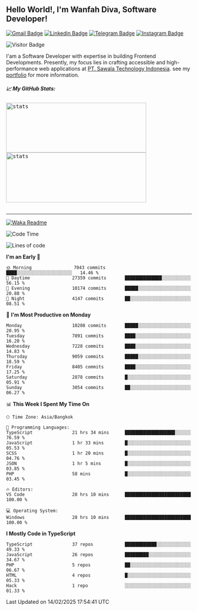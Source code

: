 ## Hello World!, I'm Wanfah Diva, Software Developer!

[![Gmail Badge](https://img.shields.io/badge/-Gmail-white?style=plastic&logo=Gmail&link=mailto:aditputrafirmansyah@gmail.com)](mailto:wanfahdivaa@gmail.com)
[![Linkedin Badge](https://img.shields.io/badge/-LinkedIn-blue?style=plastic&logo=Linkedin&link=https://www.linkedin.com/in/aditputrafirmansyah/)](https://www.linkedin.com/in/wanfahdiva/)
[![Telegram Badge](https://img.shields.io/badge/-Telegram-blue?style=plastic&logo=telegram&link=https://t.me/Adithya_13)](https://t.me/wanfahdiva)
[![Instagram Badge](https://img.shields.io/badge/-Instagram-white?style=plastic&logo=instagram&link=https://www.instagram.com/adithya_firmansyahputra/)](https://www.instagram.com/wnfhdva/)

![Visitor Badge](https://visitor-badge.laobi.icu/badge?page_id=wanfahdiva.wanfahdiva)

<p>
I'am a Software Developer with expertise in building Frontend Developments.
Presently, my focus lies in crafting accessible and high-performance web applications at  <a href="https://sawala/tech" target="_blank">PT. Sawala Technology Indonesia</a>. see my <a href="http://wanfahdiva-com.vercel.app/" target="_blank">portfolio</a> for more information.
</p>

<h5 align="left">
  
📈 **My GitHub Stats:**

</h5>

<div align="left">
<kbd>
  <img height="135em" width="380em" alt="stats" src="https://github-readme-stats-salesp07.vercel.app/api?username=wanfahdiva&count_private=true&show_icons=true&theme=react&rank_icon=github&border_radius=10&hide_title=true"></kbd>
</kbd>
<kbd>
    <img height="135em" width="380em" alt="stats" src="https://github-readme-activity-graph.vercel.app/graph?username=wanfahdiva&theme=react&hide_title=true"></kbd>
</div>

<br />

---

[![Waka Readme](https://github.com/wanfahdiva/wanfahdiva/actions/workflows/waka.yml/badge.svg)](https://github.com/wanfahdiva/wanfahdiva/actions/workflows/waka.yml)

<!--START_SECTION:waka-->
![Code Time](http://img.shields.io/badge/Code%20Time-1%2C702%20hrs%2016%20mins-blue)

![Lines of code](https://img.shields.io/badge/From%20Hello%20World%20I%27ve%20Written-22.2%20million%20lines%20of%20code-blue)

**I'm an Early 🐤** 

```text
🌞 Morning                7043 commits        ████░░░░░░░░░░░░░░░░░░░░░   14.46 % 
🌆 Daytime                27359 commits       ██████████████░░░░░░░░░░░   56.15 % 
🌃 Evening                10174 commits       █████░░░░░░░░░░░░░░░░░░░░   20.88 % 
🌙 Night                  4147 commits        ██░░░░░░░░░░░░░░░░░░░░░░░   08.51 % 
```
📅 **I'm Most Productive on Monday** 

```text
Monday                   10208 commits       █████░░░░░░░░░░░░░░░░░░░░   20.95 % 
Tuesday                  7891 commits        ████░░░░░░░░░░░░░░░░░░░░░   16.20 % 
Wednesday                7228 commits        ████░░░░░░░░░░░░░░░░░░░░░   14.83 % 
Thursday                 9059 commits        █████░░░░░░░░░░░░░░░░░░░░   18.59 % 
Friday                   8405 commits        ████░░░░░░░░░░░░░░░░░░░░░   17.25 % 
Saturday                 2878 commits        █░░░░░░░░░░░░░░░░░░░░░░░░   05.91 % 
Sunday                   3054 commits        ██░░░░░░░░░░░░░░░░░░░░░░░   06.27 % 
```


📊 **This Week I Spent My Time On** 

```text
🕑︎ Time Zone: Asia/Bangkok

💬 Programming Languages: 
TypeScript               21 hrs 34 mins      ███████████████████░░░░░░   76.59 % 
JavaScript               1 hr 33 mins        █░░░░░░░░░░░░░░░░░░░░░░░░   05.53 % 
SCSS                     1 hr 20 mins        █░░░░░░░░░░░░░░░░░░░░░░░░   04.76 % 
JSON                     1 hr 5 mins         █░░░░░░░░░░░░░░░░░░░░░░░░   03.85 % 
PHP                      58 mins             █░░░░░░░░░░░░░░░░░░░░░░░░   03.45 % 

🔥 Editors: 
VS Code                  28 hrs 10 mins      █████████████████████████   100.00 % 

💻 Operating System: 
Windows                  28 hrs 10 mins      █████████████████████████   100.00 % 
```

**I Mostly Code in TypeScript** 

```text
TypeScript               37 repos            ████████████░░░░░░░░░░░░░   49.33 % 
JavaScript               26 repos            █████████░░░░░░░░░░░░░░░░   34.67 % 
PHP                      5 repos             ██░░░░░░░░░░░░░░░░░░░░░░░   06.67 % 
HTML                     4 repos             █░░░░░░░░░░░░░░░░░░░░░░░░   05.33 % 
Hack                     1 repo              ░░░░░░░░░░░░░░░░░░░░░░░░░   01.33 % 
```




 Last Updated on 14/02/2025 17:54:41 UTC
<!--END_SECTION:waka-->
